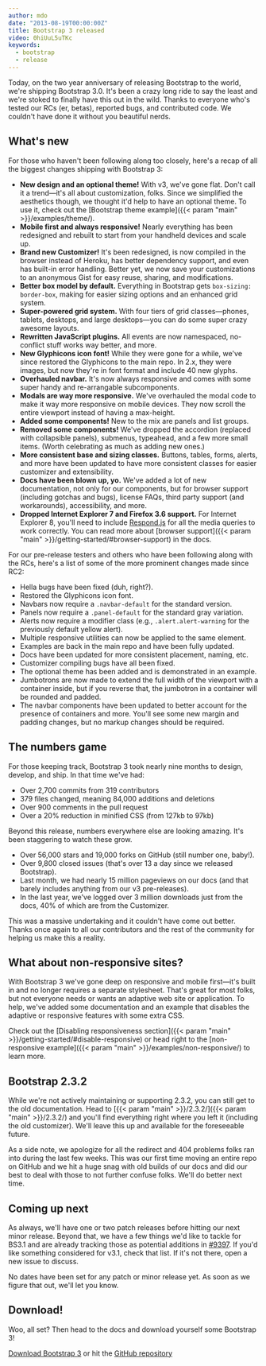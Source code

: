 ```yaml
---
author: mdo
date: "2013-08-19T00:00:00Z"
title: Bootstrap 3 released
video: 0hiUuL5uTKc
keywords:
  - bootstrap
  - release
---
```


Today, on the two year anniversary of releasing Bootstrap to the world, we're shipping Bootstrap 3.0. It's been a crazy long ride to say the least and we're stoked to finally have this out in the wild. Thanks to everyone who's tested our RCs (er, betas), reported bugs, and contributed code. We couldn't have done it without you beautiful nerds.


## What's new

For those who haven't been following along too closely, here's a recap of all the biggest changes shipping with Bootstrap 3:

- **New design and an optional theme!** With v3, we've gone flat. Don't call it a trend—it's all about customization, folks. Since we simplified the aesthetics though, we thought it'd help to have an optional theme. To use it, check out the [Bootstrap theme example]({{< param "main" >}}/examples/theme/).
- **Mobile first and always responsive!** Nearly everything has been redesigned and rebuilt to start from your handheld devices and scale up.
- **Brand new Customizer!** It's been redesigned, is now compiled in the browser instead of Heroku, has better dependency support, and even has built-in error handling. Better yet, we now save your customizations to an anonymous Gist for easy reuse, sharing, and modifications.
- **Better box model by default.** Everything in Bootstrap gets `box-sizing: border-box`, making for easier sizing options and an enhanced grid system.
- **Super-powered grid system.** With four tiers of grid classes—phones, tablets, desktops, and large desktops—you can do some super crazy awesome layouts.
- **Rewritten JavaScript plugins.** All events are now namespaced, no-conflict stuff works way better, and more.
- **New Glyphicons icon font!** While they were gone for a while, we've since restored the Glyphicons to the main repo. In 2.x, they were images, but now they're in font format and include 40 new glyphs.
- **Overhauled navbar.** It's now always responsive and comes with some super handy and re-arrangable subcomponents.
- **Modals are way more responsive.** We've overhauled the modal code to make it way more responsive on mobile devices. They now scroll the entire viewport instead of having a max-height.
- **Added some components!** New to the mix are panels and list groups.
- **Removed some components!** We've dropped the accordion (replaced with collapsible panels), submenus, typeahead, and a few more small items. (Worth celebrating as much as adding new ones.)
- **More consistent base and sizing classes.** Buttons, tables, forms, alerts, and more have been updated to have more consistent classes for easier customizer and extensibility.
- **Docs have been blown up, yo.** We've added a lot of new documentation, not only for our components, but for browser support (including gotchas and bugs), license FAQs, third party support (and workarounds), accessibility, and more.
- **Dropped Internet Explorer 7 and Firefox 3.6 support.** For Internet Explorer 8, you'll need to include [Respond.js](https://github.com/scottjehl/Respond) for all the media queries to work correctly. You can read more about [browser support]({{< param "main" >}}/getting-started/#browser-support) in the docs.

For our pre-release testers and others who have been following along with the RCs, here's a list of some of the more prominent changes made since RC2:

- Hella bugs have been fixed (duh, right?).
- Restored the Glyphicons icon font.
- Navbars now require a `.navbar-default` for the standard version.
- Panels now require a `.panel-default` for the standard gray variation.
- Alerts now require a modifier class (e.g., `.alert.alert-warning` for the previously default yellow alert).
- Multiple responsive utilities can now be applied to the same element.
- Examples are back in the main repo and have been fully updated.
- Docs have been updated for more consistent placement, naming, etc.
- Customizer compiling bugs have all been fixed.
- The optional theme has been added and is demonstrated in an example.
- Jumbotrons are now made to extend the full width of the viewport with a container inside, but if you reverse that, the jumbotron in a container will be rounded and padded.
- The navbar components have been updated to better account for the presence of containers and more. You'll see some new margin and padding changes, but no markup changes should be required.


## The numbers game

For those keeping track, Bootstrap 3 took nearly nine months to design, develop, and ship. In that time we've had:

- Over 2,700 commits from 319 contributors
- 379 files changed, meaning 84,000 additions and deletions
- Over 900 comments in the pull request
- Over a 20% reduction in minified CSS (from 127kb to 97kb)

Beyond this release, numbers everywhere else are looking amazing. It's been staggering to watch these grow.

- Over 56,000 stars and 19,000 forks on GitHub (still number one, baby!).
- Over 9,800 closed issues (that's over 13 a day since we released Bootstrap).
- Last month, we had nearly 15 million pageviews on our docs (and that barely includes anything from our v3 pre-releases).
- In the last year, we've logged over 3 million downloads just from the docs, 40% of which are from the Customizer.

This was a massive undertaking and it couldn't have come out better. Thanks once again to all our contributors and the rest of the community for helping us make this a reality.


## What about non-responsive sites?

With Bootstrap 3 we've gone deep on responsive and mobile first—it's built in and no longer requires a separate stylesheet. That's great for most folks, but not everyone needs or wants an adaptive web site or application. To help, we've added some documentation and an example that disables the adaptive or responsive features with some extra CSS.

Check out the [Disabling responsiveness section]({{< param "main" >}}/getting-started/#disable-responsive) or head right to the [non-responsive example]({{< param "main" >}}/examples/non-responsive/) to learn more.


## Bootstrap 2.3.2

While we're not actively maintaining or supporting 2.3.2, you can still get to the old documentation. Head to [{{< param "main" >}}/2.3.2/]({{< param "main" >}}/2.3.2/) and you'll find everything right where you left it (including the old customizer). We'll leave this up and available for the foreseeable future.

As a side note, we apologize for all the redirect and 404 problems folks ran into during the last few weeks. This was our first time moving an entire repo on GitHub and we hit a huge snag with old builds of our docs and did our best to deal with those to not further confuse folks. We'll do better next time.


## Coming up next

As always, we'll have one or two patch releases before hitting our next minor release. Beyond that, we have a few things we'd like to tackle for BS3.1 and are already tracking those as potential additions in [#9397](https://github.com/twbs/bootstrap/issues/9397). If you'd like something considered for v3.1, check that list. If it's not there, open a new issue to discuss.

No dates have been set for any patch or minor release yet. As soon as we figure that out, we'll let you know.


## Download!

Woo, all set? Then head to the docs and download yourself some Bootstrap 3!

<a class="btn-download-link" href="https://github.com/twbs/bootstrap/archive/v3.0.0.zip">Download Bootstrap 3</a> or hit the [GitHub repository](https://github.com/twbs/bootstrap)
